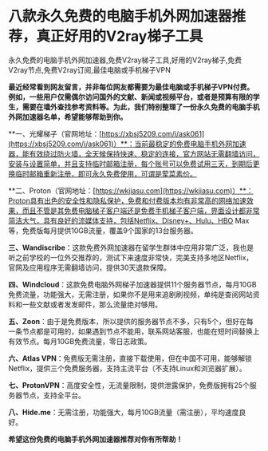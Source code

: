 # 八款永久免费的电脑手机外网加速器推荐，真正好用的V2ray梯子工具
永久免费的电脑手机外网加速器,免费V2ray梯子工具,好用的V2ray梯子,免费V2ray节点,免费V2ray订阅,最佳电脑或手机梯子VPN

**最近经常看到网友留言，并非每位网友都需要为最佳电脑或手机梯子VPN付费。例如，一些用户仅需偶尔访问国外的文献、新闻或视频平台，或者是预算有限的学生，需要在墙外查找参考资料等。为此，我们特别整理了一份永久免费的电脑手机外网加速器名单，希望能够帮助到你。**

**一、光耀梯子（官网地址：[https://xbsj5209.com/i/ask061](https://xbsj5209.com/i/ask061)）**：当前最稳定的免费电脑手机外网加速器，能有效绕过防火墙，全天候保持快速、稳定的连接，官方网站无需翻墙访问，安装与设置简单，并且支持临时邮箱注册，每个账号可以免费试用三天，到期后更换临时邮箱重新注册，即可永久免费使用，可谓是荤菜素价。

**二、Proton（官网地址：[https://wkjiasu.com](https://wkjiasu.com)）**：Proton具有出色的安全性和隐私保护，免费和付费版本均有非常高的网络加速效果，而且不管是其免费电脑梯子客户端还是免费手机梯子客户端，界面设计都非常简洁大气，具有良好的流媒体支持，包括Netflix、Disney+、Hulu、HBO Max等，免费版每月提供10GB流量，覆盖9个国家的13台服务器。

**三、Wandiscribe**：这款免费外网加速器在留学生群体中应用非常广泛，我也是听之前学校的一位外交推荐的，测试下来速度非常快，完美支持多地区Netflix，官网及应用程序无需翻墙访问，提供30天退款保障。

**四、Windcloud**：这款免费电脑外网梯子加速器提供11个服务器节点，每月10GB免费流量，功能强大，无需注册，如果你不是用来追剧刷视频，单纯是查阅网站资料和一些文献或者发发邮件，那么流量绝对够用。

**五、Zoon**：由于是免费版本，所以提供的服务器节点不多，只有5个，但好在每一条节点都是可用的，如果遇到节点不能用，联系网站客服，也能在短时间替换上有效节点。每月10GB免费流量，零日志政策。

**六、Atlas VPN**：免费版无需注册，直接下载使用，但在中国不可用，能够解锁Netflix，提供三个免费服务器，支持主流平台（不支持Linux和浏览器扩展）。

**七、ProtonVPN**：高度安全性，无流量限制，提供泄露保护，免费版拥有25个服务器节点，支持全平台。

**八、Hide.me**：无需注册，功能强大，每月10GB流量（需注册），平均速度良好。

**希望这份免费的电脑手机外网加速器推荐对你有所帮助！**
